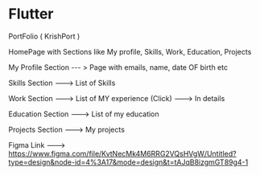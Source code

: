 # Flutter

PortFolio ( KrishPort )

HomePage with Sections like My profile, Skills, Work, Education, Projects

My Profile Section --- >  Page with emails, name, date OF birth etc

Skills Section ---> List of Skills

Work Section ---> List of MY experience (Click) ---> In details

Education Section ---> List of my education

Projects Section ---> My projects


Figma Link ---> https://www.figma.com/file/KvtNecMk4M6RRG2VQsHVgW/Untitled?type=design&node-id=4%3A17&mode=design&t=tAJqB8izgmGT89g4-1

